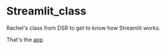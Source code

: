 # Streamlit_class
Rachel's class from DSR to get to know how Streamlit works.

That's the [app](https://lavou-streamlit-class-streamlit-app-full-2usads.streamlit.app/)
